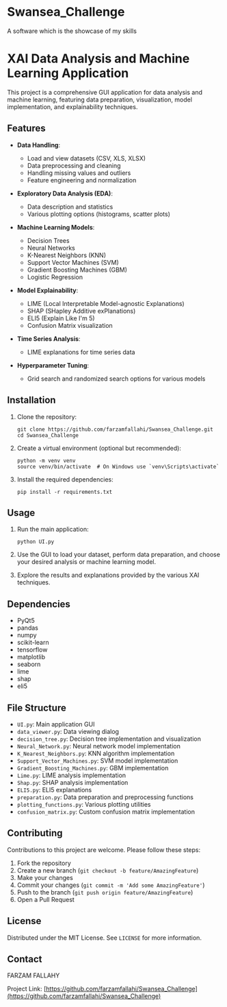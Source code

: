 # Swansea_Challenge
A software which is the showcase of my skills

# XAI Data Analysis and Machine Learning Application

This project is a comprehensive GUI application for data analysis and machine learning, featuring data preparation, visualization, model implementation, and explainability techniques.

## Features

- **Data Handling**: 
  - Load and view datasets (CSV, XLS, XLSX)
  - Data preprocessing and cleaning
  - Handling missing values and outliers
  - Feature engineering and normalization

- **Exploratory Data Analysis (EDA)**:
  - Data description and statistics
  - Various plotting options (histograms, scatter plots)

- **Machine Learning Models**:
  - Decision Trees
  - Neural Networks
  - K-Nearest Neighbors (KNN)
  - Support Vector Machines (SVM)
  - Gradient Boosting Machines (GBM)
  - Logistic Regression

- **Model Explainability**:
  - LIME (Local Interpretable Model-agnostic Explanations)
  - SHAP (SHapley Additive exPlanations)
  - ELI5 (Explain Like I'm 5)
  - Confusion Matrix visualization

- **Time Series Analysis**:
  - LIME explanations for time series data

- **Hyperparameter Tuning**:
  - Grid search and randomized search options for various models

## Installation

1. Clone the repository:
   ```
   git clone https://github.com/farzamfallahi/Swansea_Challenge.git
   cd Swansea_Challenge
   ```

2. Create a virtual environment (optional but recommended):
   ```
   python -m venv venv
   source venv/bin/activate  # On Windows use `venv\Scripts\activate`
   ```

3. Install the required dependencies:
   ```
   pip install -r requirements.txt
   ```

## Usage

1. Run the main application:
   ```
   python UI.py
   ```

2. Use the GUI to load your dataset, perform data preparation, and choose your desired analysis or machine learning model.

3. Explore the results and explanations provided by the various XAI techniques.

## Dependencies

- PyQt5
- pandas
- numpy
- scikit-learn
- tensorflow
- matplotlib
- seaborn
- lime
- shap
- eli5

## File Structure

- `UI.py`: Main application GUI
- `data_viewer.py`: Data viewing dialog
- `decision_tree.py`: Decision tree implementation and visualization
- `Neural_Network.py`: Neural network model implementation
- `K_Nearest_Neighbors.py`: KNN algorithm implementation
- `Support_Vector_Machines.py`: SVM model implementation
- `Gradient_Boosting_Machines.py`: GBM implementation
- `Lime.py`: LIME analysis implementation
- `Shap.py`: SHAP analysis implementation
- `ELI5.py`: ELI5 explanations
- `preparation.py`: Data preparation and preprocessing functions
- `plotting_functions.py`: Various plotting utilities
- `confusion_matrix.py`: Custom confusion matrix implementation

## Contributing

Contributions to this project are welcome. Please follow these steps:

1. Fork the repository
2. Create a new branch (`git checkout -b feature/AmazingFeature`)
3. Make your changes
4. Commit your changes (`git commit -m 'Add some AmazingFeature'`)
5. Push to the branch (`git push origin feature/AmazingFeature`)
6. Open a Pull Request

## License

Distributed under the MIT License. See `LICENSE` for more information.

## Contact

FARZAM FALLAHY

Project Link: [https://github.com/farzamfallahi/Swansea_Challenge](https://github.com/farzamfallahi/Swansea_Challenge)
